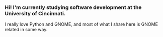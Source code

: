 ### Hi! I'm currently studying software development at the University of Cincinnati.
I really love Python and GNOME, and most of what I share here is GNOME related in some way.

